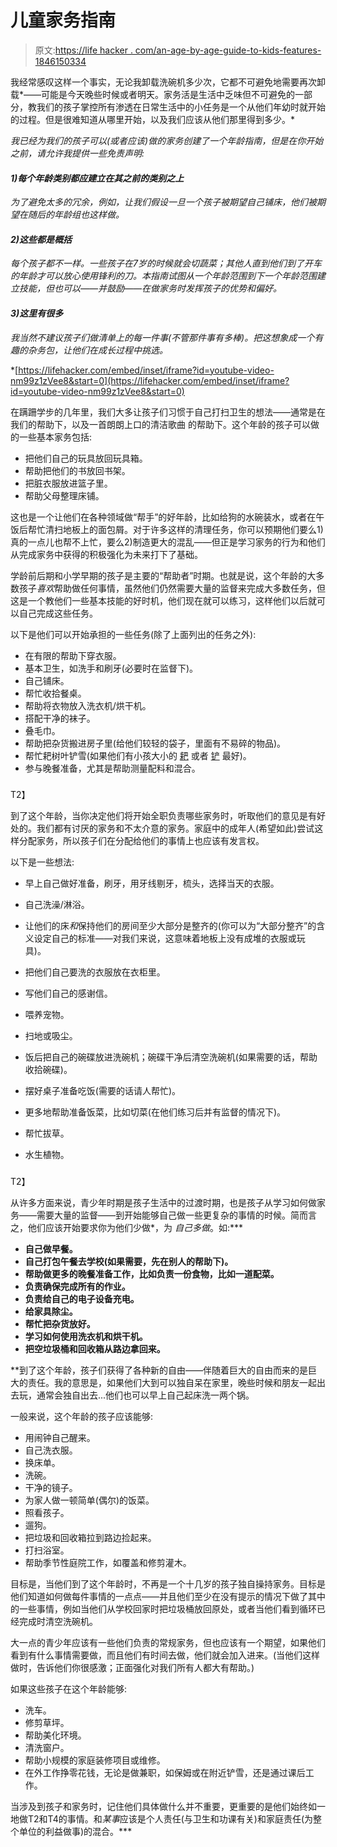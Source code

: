 # 儿童家务指南

> 原文:[https://life hacker . com/an-age-by-age-guide-to-kids-features-1846150334](https://lifehacker.com/an-age-by-age-guide-to-kids-chores-1846150334)

我经常感叹这样一个事实，无论我卸载洗碗机多少次，它都不可避免地需要再次卸载*——可能是今天晚些时候或者明天。家务活是生活中乏味但不可避免的一部分，教我们的孩子掌控所有渗透在日常生活中的小任务是一个从他们年幼时就开始的过程。但是很难知道从哪里开始，以及我们应该从他们那里得到多少。*

*我已经为我们的孩子可以(或者应该)做的家务创建了一个年龄指南，但是在你开始之前，请允许我提供一些免责声明:*

#### *1)每个年龄类别都应建立在其之前的类别之上*

*为了避免太多的冗余，例如，让我们假设一旦一个孩子被期望自己铺床，他们被期望在随后的年龄组也这样做。*

#### *2)这些都是概括*

*每个孩子都不一样。一些孩子在7岁的时候就会切蔬菜；其他人直到他们到了开车的年龄才可以放心使用锋利的刀。本指南试图从一个年龄范围到下一个年龄范围建立技能，但也可以——并鼓励——在做家务时发挥孩子的优势和偏好。*

#### *3)这里有很多*

*我当然不建议孩子们做清单上的每一件事(不管那件事有多棒)。把这想象成一个有趣的杂务包，让他们在成长过程中挑选。*

 *[https://lifehacker.com/embed/inset/iframe?id=youtube-video-nm99z1zVee8&start=0](https://lifehacker.com/embed/inset/iframe?id=youtube-video-nm99z1zVee8&start=0) 

在蹒跚学步的几年里，我们大多让孩子们习惯于自己打扫卫生的想法——通常是在我们的帮助下，以及一首朗朗上口的清洁歌曲 的帮助下。这个年龄的孩子可以做的一些基本家务包括:

*   把他们自己的玩具放回玩具箱。
*   帮助把他们的书放回书架。
*   把脏衣服放进篮子里。
*   帮助父母整理床铺。

这也是一个让他们在各种领域做“帮手”的好年龄，比如给狗的水碗装水，或者在午饭后帮忙清扫地板上的面包屑。对于许多这样的清理任务，你可以预期他们要么1)真的一点儿也帮不上忙，要么2)制造更大的混乱——但正是学习家务的行为和他们从完成家务中获得的积极强化为未来打下了基础。

学龄前后期和小学早期的孩子是主要的“帮助者”时期。也就是说，这个年龄的大多数孩子*喜欢*帮助做任何事情，虽然他们仍然需要大量的监督来完成大多数任务，但这是一个教他们一些基本技能的好时机，他们现在就可以练习，这样他们以后就可以自己完成这些任务。

以下是他们可以开始承担的一些任务(除了上面列出的任务之外):

*   在有限的帮助下穿衣服。
*   基本卫生，如洗手和刷牙(必要时在监督下)。
*   自己铺床。
*   帮忙收拾餐桌。
*   帮助将衣物放入洗衣机/烘干机。
*   搭配干净的袜子。
*   叠毛巾。
*   帮助把杂货搬进房子里(给他们较轻的袋子，里面有不易碎的物品)。
*   帮忙耙树叶铲雪(如果他们有小孩大小的 [耙](https://www.lowes.com/pd/Yardsmith-8-in-Children-s-Rake/1000384053?cm_mmc=shp-_-c-_-prd-_-sol-_-google-_-lia-_-106-_-lawnandgardentools-_-1000384053-_-0&placeholder=null&ds_rl=1286981&gclid=Cj0KCQiA3smABhCjARIsAKtrg6IUf2WrtoUUYNOF3X0PujZIFBFwieKJkEwxq0Op4lb9yz8OOPoHuPcaAmgIEALw_wcB&gclsrc=aw.ds) 或者 [铲](https://www.acehardware.com/departments/lawn-and-garden/snow-removal-and-equipment/snow-shovels-and-pushers/7200561?store=08593&gclid=Cj0KCQiA3smABhCjARIsAKtrg6J_pOcxv-mq0GEhqIRXK_eIhTVcNTatEtKP01aEoJTAa0LiPN09LMQaAo-HEALw_wcB&gclsrc=aw.ds) 最好)。
*   参与晚餐准备，尤其是帮助测量配料和混合。

### 

T2】

到了这个年龄，当你决定他们将开始全职负责哪些家务时，听取他们的意见是有好处的。我们都有讨厌的家务和不太介意的家务。家庭中的成年人(希望如此)尝试这样分配家务，所以孩子们在分配给他们的事情上也应该有发言权。

以下是一些想法:

*   早上自己做好准备，刷牙，用牙线剔牙，梳头，选择当天的衣服。
*   自己洗澡/淋浴。
*   让他们的床*和*保持他们的房间至少大部分是整齐的(你可以为“大部分整齐”的含义设定自己的标准——对我们来说，这意味着地板上没有成堆的衣服或玩具)。

*   把他们自己要洗的衣服放在衣柜里。
*   写他们自己的感谢信。
*   喂养宠物。
*   扫地或吸尘。
*   饭后把自己的碗碟放进洗碗机；碗碟干净后清空洗碗机(如果需要的话，帮助收拾碗碟)。
*   摆好桌子准备吃饭(需要的话请人帮忙)。
*   更多地帮助准备饭菜，比如切菜(在他们练习后并有监督的情况下)。
*   帮忙拔草。
*   水生植物。

### 

T2】

从许多方面来说，青少年时期是孩子生活中的过渡时期，也是孩子从学习如何做家务——需要大量的监督——到开始能够自己做一些更复杂的事情的时候。简而言之，他们应该开始要求你为他们少做*，为 *自己多做*。如:*** 

*   **自己做早餐。**
*   **自己打包午餐去学校(如果需要，先在别人的帮助下)。**
*   **帮助做更多的晚餐准备工作，比如负责一份食物，比如一道配菜。**
*   **负责确保完成所有的作业。**
*   **负责给自己的电子设备充电。**
*   **给家具除尘。**
*   **帮忙把杂货放好。**
*   **学习如何使用洗衣机和烘干机。**
*   **把空垃圾桶和回收箱从路边拿回来。**

 **到了这个年龄，孩子们获得了各种新的自由——伴随着巨大的自由而来的是巨大的责任。我的意思是，如果他们大到可以独自呆在家里，晚些时候和朋友一起出去玩，通常会独自出去...他们也可以早上自己起床洗一两个锅。

一般来说，这个年龄的孩子应该能够:

*   用闹钟自己醒来。
*   自己洗衣服。
*   换床单。
*   洗碗。
*   干净的镜子。
*   为家人做一顿简单(偶尔)的饭菜。
*   照看孩子。
*   遛狗。
*   把垃圾和回收箱拉到路边捡起来。
*   打扫浴室。
*   帮助季节性庭院工作，如覆盖和修剪灌木。

目标是，当他们到了这个年龄时，不再是一个十几岁的孩子独自操持家务。目标是他们知道如何做每件事情的一点点——并且他们至少在没有提示的情况下做了其中的一些事情，例如当他们从学校回家时把垃圾桶放回原处，或者当他们看到循环已经完成时清空洗碗机。

大一点的青少年应该有一些他们负责的常规家务，但也应该有一个期望，如果他们看到有什么事情需要做，而且他们有时间去做，他们就会加入进来。(当他们这样做时，告诉他们你很感激；正面强化对我们所有人都大有帮助。)

如果这些孩子在这个年龄能够:

*   洗车。
*   修剪草坪。
*   帮助美化环境。
*   清洗窗户。
*   帮助小规模的家庭装修项目或维修。
*   在外工作挣零花钱，无论是做兼职，如保姆或在附近铲雪，还是通过课后工作。

当涉及到孩子和家务时，记住他们具体做什么并不重要，更重要的是他们始终如一地做T2和T4的事情。和*某事*应该是个人责任(与卫生和功课有关)和家庭责任(为整个单位的利益做事)的混合。***